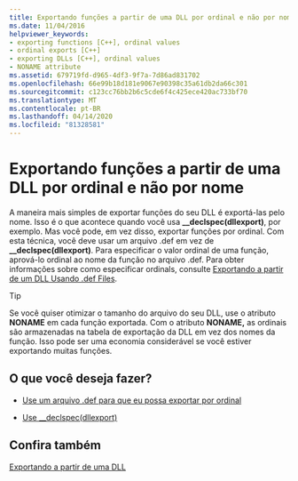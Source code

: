 ```yaml
---
title: Exportando funções a partir de uma DLL por ordinal e não por nome
ms.date: 11/04/2016
helpviewer_keywords:
- exporting functions [C++], ordinal values
- ordinal exports [C++]
- exporting DLLs [C++], ordinal values
- NONAME attribute
ms.assetid: 679719fd-d965-4df3-9f7a-7d86ad831702
ms.openlocfilehash: 66e99b18d181e9067e90398c35a61db2da66c301
ms.sourcegitcommit: c123cc76bb2b6c5cde6f4c425ece420ac733bf70
ms.translationtype: MT
ms.contentlocale: pt-BR
ms.lasthandoff: 04/14/2020
ms.locfileid: "81328581"
---
```

# <a name="exporting-functions-from-a-dll-by-ordinal-rather-than-by-name"></a>Exportando funções a partir de uma DLL por ordinal e não por nome

A maneira mais simples de exportar funções do seu DLL é exportá-las pelo nome. Isso é o que acontece quando você usa **__declspec(dllexport)**, por exemplo. Mas você pode, em vez disso, exportar funções por ordinal. Com esta técnica, você deve usar um arquivo .def em vez de **__declspec(dllexport)**. Para especificar o valor ordinal de uma função, aprová-lo ordinal ao nome da função no arquivo .def. Para obter informações sobre como especificar ordinals, consulte [Exportando a partir de um DLL Usando .def Files](exporting-from-a-dll-using-def-files.md).

> [!TIP]
> Se você quiser otimizar o tamanho do arquivo do seu DLL, use o atributo **NONAME** em cada função exportada. Com o atributo **NONAME,** as ordinais são armazenadas na tabela de exportação da DLL em vez dos nomes da função. Isso pode ser uma economia considerável se você estiver exportando muitas funções.

## <a name="what-do-you-want-to-do"></a>O que você deseja fazer?

- [Use um arquivo .def para que eu possa exportar por ordinal](exporting-from-a-dll-using-def-files.md)

- [Use __declspec(dllexport)](exporting-from-a-dll-using-declspec-dllexport.md)

## <a name="see-also"></a>Confira também

[Exportando a partir de uma DLL](exporting-from-a-dll.md)
